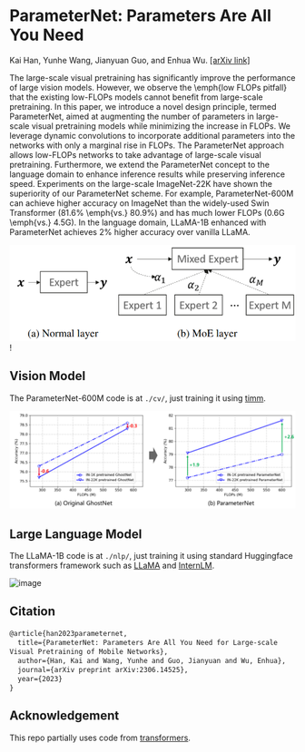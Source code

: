 # ParameterNet: Parameters Are All You Need
Kai Han, Yunhe Wang, Jianyuan Guo, and Enhua Wu. [[arXiv link]](https://arxiv.org/pdf/2306.14525v2.pdf)

The large-scale visual pretraining has significantly improve the performance of large vision models. However, we observe the \emph{low FLOPs pitfall} that the existing low-FLOPs models cannot benefit from large-scale pretraining. In this paper, we introduce a novel design principle, termed ParameterNet, aimed at augmenting the number of parameters in large-scale visual pretraining models while minimizing the increase in FLOPs. We leverage dynamic convolutions to incorporate additional parameters into the networks with only a marginal rise in FLOPs. The ParameterNet approach allows low-FLOPs networks to take advantage of large-scale visual pretraining. Furthermore, we extend the ParameterNet concept to the language domain to enhance inference results while preserving inference speed. Experiments on the large-scale ImageNet-22K have shown the superiority of our ParameterNet scheme. For example, ParameterNet-600M can achieve higher accuracy on ImageNet than the widely-used Swin Transformer (81.6\% \emph{vs.} 80.9\%) and has much lower FLOPs (0.6G \emph{vs.} 4.5G). In the language domain, LLaMA-1B enhanced with ParameterNet achieves 2\% higher accuracy over vanilla LLaMA. 

![image](../fig/moe_layer.png) !

## Vision Model

The ParameterNet-600M code is at `./cv/`, just training it using [timm](https://github.com/huggingface/pytorch-image-models).

![image](../fig/parameternet_result.png)

## Large Language Model

The LLaMA-1B code is at `./nlp/`, just training it using standard Huggingface transformers framework such as [LLaMA](https://github.com/facebookresearch/llama) and [InternLM](https://github.com/InternLM/InternLM).

![image](https://parameternet.github.io/static/images/llama.PNG)

## Citation
```
@article{han2023parameternet,
  title={ParameterNet: Parameters Are All You Need for Large-scale Visual Pretraining of Mobile Networks},
  author={Han, Kai and Wang, Yunhe and Guo, Jianyuan and Wu, Enhua},
  journal={arXiv preprint arXiv:2306.14525},
  year={2023}
}
```

## Acknowledgement
This repo partially uses code from [transformers](https://github.com/huggingface/transformers/tree/main).
